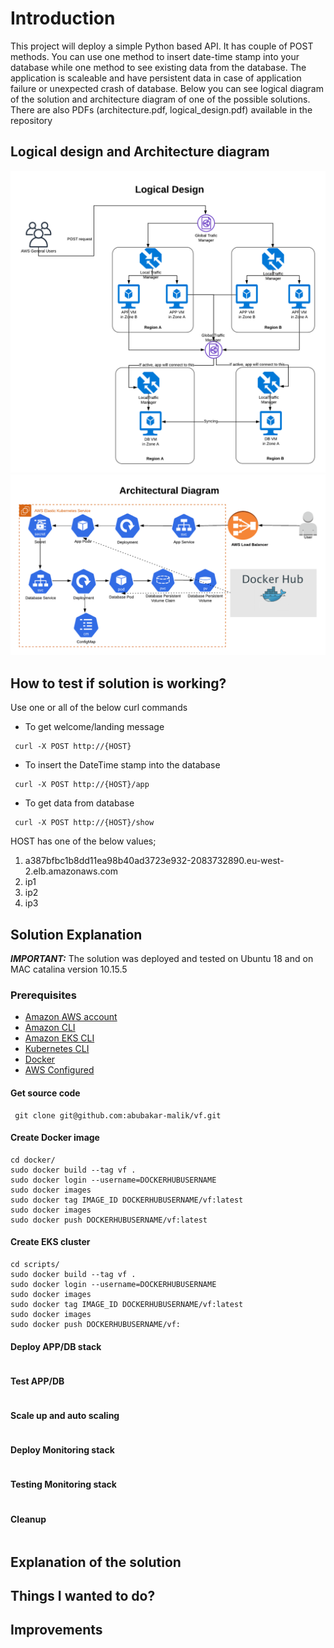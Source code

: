 # Introduction
This project will deploy a simple Python based API. It has couple of POST methods. You can use one method to insert date-time stamp into your database while one method to see existing data from the database. The application is scaleable and have persistent data in case of application failure or unexpected crash of database. Below you can see logical diagram of the solution and architecture diagram of one of the possible solutions. There are also PDFs (architecture.pdf, logical_design.pdf) available in the repository 

## Logical design and Architecture diagram
![Logical Design](images/logical_design.png)
![Architecture Diagram](images/architecture.png)

## How to test if solution is working?
Use one or all of the below curl commands 

* To get welcome/landing message
```
 curl -X POST http://{HOST}
 ```
 * To insert the DateTime stamp into the database
```
 curl -X POST http://{HOST}/app
 ```
 * To get data from database
```
 curl -X POST http://{HOST}/show
 ```
 HOST has one of the below values;
 1. a387bfbc1b8dd11ea98b40ad3723e932-2083732890.eu-west-2.elb.amazonaws.com
 2. ip1
 3. ip2
 4. ip3

 ## Solution Explanation
 ***IMPORTANT:*** The solution was deployed and tested on Ubuntu 18 and on MAC catalina version 10.15.5
 ### Prerequisites
* [Amazon AWS account](https://aws.amazon.com/)
* [Amazon CLI](https://aws.amazon.com/cli/)
* [Amazon EKS CLI](https://eksctl.io/)
* [Kubernetes CLI](https://kubernetes.io/docs/tasks/tools/install-kubectl/)
* [Docker](https://docs.docker.com/get-docker/)
* [AWS Configured](https://docs.aws.amazon.com/cli/latest/reference/configure/)
 #### Get source code
 ```
  git clone git@github.com:abubakar-malik/vf.git
 ```
 #### Create Docker image
 ```
 cd docker/
 sudo docker build --tag vf .
 sudo docker login --username=DOCKERHUBUSERNAME
 sudo docker images
 sudo docker tag IMAGE_ID DOCKERHUBUSERNAME/vf:latest
 sudo docker images
 sudo docker push DOCKERHUBUSERNAME/vf:latest
 ```
 #### Create EKS cluster
  ```
 cd scripts/
 sudo docker build --tag vf .
 sudo docker login --username=DOCKERHUBUSERNAME
 sudo docker images
 sudo docker tag IMAGE_ID DOCKERHUBUSERNAME/vf:latest
 sudo docker images
 sudo docker push DOCKERHUBUSERNAME/vf:
 ```
 #### Deploy APP/DB stack
 ```
 ```
 #### Test APP/DB
 ```
 ```
 #### Scale up and auto scaling
 ```
 ```
 #### Deploy Monitoring stack
 ```
 ```
 #### Testing Monitoring stack
 ```
 ```
 #### Cleanup
 ```
 ```
 ## Explanation of the solution
 ## Things I wanted to do?
 ## Improvements
